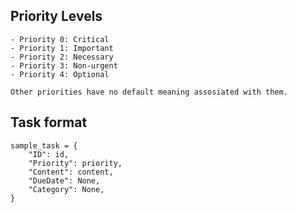 ## Priority Levels
    - Priority 0: Critical
    - Priority 1: Important
    - Priority 2: Necessary
    - Priority 3: Non-urgent
    - Priority 4: Optional

    Other priorities have no default meaning assosiated with them.

## Task format
    sample_task = {
        "ID": id,
        "Priority": priority,
        "Content": content,
        "DueDate": None,
        "Category": None,
    }
